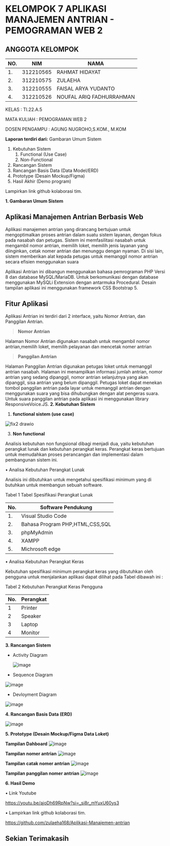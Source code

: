 # KELOMPOK 7 APLIKASI MANAJEMEN ANTRIAN - PEMOGRAMAN WEB 2

## ANGGOTA KELOMPOK
| NO.|    NIM     |              NAMA                     |
|----|------------|---------------------------------------|
| 1. | 312210565  |   RAHMAT HIDAYAT                      |
| 2. | 312210575  |   ZULAEHA                             |   
| 3. | 312210555  |   FAISAL ARYA YUDANTO                 |
| 4. | 312210526  |   NOUFAL ARIQ FADHURRAHMAN            |

KELAS : TI.22.A.5

MATA KULIAH : PEMOGRAMAN WEB 2

DOSEN PENGAMPU : AGUNG NUGROHO,S.KOM., M.KOM

**Laporan terdiri dari:**
Gambaran Umum Sistem 
1. Kebutuhan Sistem 
   1. Functional (Use Case) 
   1. Non-Functional 
1. Rancangan Sistem 
1. Rancangan Basis Data (Data Model/ERD) 
1. Prototype (Desain Mockup/Figma) 
1. Hasil Akhir (Demo program) 

Lampirkan link github kolaborasi tim.

**1. Gambaran Umum Sistem** 

## Aplikasi Manajemen Antrian Berbasis Web
Aplikasi manajemen antrian yang dirancang bertujuan untuk mengoptimalkan proses antrian dalam suatu sistem layanan, dengan fokus pada nasabah dan petugas. Sistem ini memfasilitasi nasabah untuk mengambil nomor antrian, memilih loket, memilih jenis layanan yang diinginkan, cetak nomer antrian dan menunggu dengan nyaman. Di sisi lain, sistem memberikan alat kepada petugas untuk memanggil nomor antrian secara efisien menggunakan suara

Aplikasi Antrian ini dibangun menggunakan bahasa pemrograman PHP Versi 8 dan database MySQL/MariaDB. Untuk berkomunikasi dengan database menggunakan MySQLi Extension dengan antarmuka Procedural. Desain tampilan aplikasi ini menggunakan framework CSS Bootstrap 5.

## Fitur Aplikasi
Aplikasi Antrian ini terdiri dari 2 interface, yaitu Nomor Antrian, dan Panggilan Antrian.


> **Nomor Antrian**

Halaman Nomor Antrian digunakan nasabah untuk mengambil nomor antrian,memilih loket, memilih pelayanan dan mencetak nomer antrian

> **Panggilan Antrian**

Halaman Panggilan Antrian digunakan petugas loket untuk memanggil antrian nasabah. Halaman ini menampilkan informasi jumlah antrian, nomor antrian yang sedang dipanggil, nomor antrian selanjutnya yang akan dipanggil, sisa antrian yang belum dipanggil. Petugas loket dapat menekan tombol panggilan antrian pada layar untuk memanggil antrian dengan menggunakan suara yang bisa dihubungkan dengan alat pengeras suara. Untuk suara panggilan antrian pada aplikasi ini menggunakan library ResponsiveVoice.JS.
**2. Kebutuhan Sistem** 

1. **functional sistem (use case)**
   
![fix2 drawio](https://github.com/zulaeha168/Aplikasi-Manajemen-antrian/assets/130324650/efc2b9f4-bf8c-47c5-add1-616cc52e7d14)

3. **Non functional** 

Analisis kebutuhan non fungsional dibagi menjadi dua, yaitu kebutuhan perangkat lunak dan kebutuhan perangkat keras. Perangkat keras bertujuan untuk memudahkan proses perancangan dan implementasi dalam pembangunan sistem ini.

•	Analisa Kebutuhan Perangkat Lunak

Analisis ini dibutuhkan untuk mengetahui spesifikasi minimum yang di butuhkan untuk membangun sebuah software.

Tabel 1 Tabel Spesifikasi Perangkat Lunak

|No. |Software Pendukung |
| - | - |
|1\. |Visual  Studio Code|
|2\. |Bahasa Program PHP,HTML,CSS,SQL |
|3\. |phpMyAdmin |
|4\. |XAMPP |
|5\. |Michrosoft edge |

•	Analisa Kebutuhan Perangkat Keras

Kebutuhan spesifikasi minimum perangkat keras yang dibutuhkan oleh pengguna untuk menjalankan aplikasi dapat dilihat pada Tabel dibawah ini :

Tabel 2 Kebutuhan Perangkat Keras Pengguna

|No. |Perangkat |
| - | - |
|1 |Printer |
|2 |Speaker |
|3 |Laptop |
|4 |Monitor |


**3. Rancangan Sistem** 
- Activity Diagram

  ![image](https://github.com/zulaeha168/Aplikasi-Manajemen-antrian/assets/130324650/7377a98a-843d-4065-9304-c0ddd540ad51)




- Sequence Diagram

![image](https://github.com/zulaeha168/Aplikasi-Manajemen-antrian/assets/130324650/dc86f7c4-9191-46f1-bb6b-9ae3c2d11c97)


- Devloyment Diagram 

![image](https://github.com/zulaeha168/Aplikasi-Manajemen-antrian/assets/130324650/30ab7729-671d-45e3-ab16-a102b37671b6)

**4. Rancangan Basis Data (ERD)** 

![image](https://github.com/zulaeha168/Aplikasi-Manajemen-antrian/assets/130324650/7e845b7b-9de8-4699-886f-5dcc4a91feae)

**5. Prototype (Desain Mockup/Figma Data Loket)** 

**Tampilan Dahboard** 
![image](https://github.com/zulaeha168/Aplikasi-Manajemen-antrian/assets/130324650/acdc5c67-2aeb-4a43-b56e-24aa90fe0d00)

**Tampilan nomer antrian** 
![image](https://github.com/zulaeha168/Aplikasi-Manajemen-antrian/assets/130324650/9ab24ea6-a223-4361-88ee-3b6ca7bb0afe)

**Tampilan catak nomer antrian**
![image](https://github.com/zulaeha168/Aplikasi-Manajemen-antrian/assets/130324650/9f36c318-07b5-4a60-9182-d7f5c3693547)

**Tampilan panggilan nomer antrian**
![image](https://github.com/zulaeha168/Aplikasi-Manajemen-antrian/assets/130324650/6124a8f3-6ed2-475c-a50c-732c3e0cd285)


**6. Hasil Demo** 

•	Link Youtube

https://youtu.be/ajoDh69RpNw?si=_si8r_mYuxU60ys3

•	Lampirkan link github kolaborasi tim. 

https://github.com/zulaeha168/Aplikasi-Manajemen-antrian

## Sekian Terimakasih



